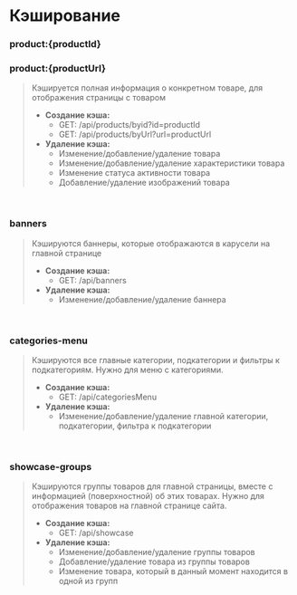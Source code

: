 # **Кэширование**


### **product:{productId}**
### **product:{productUrl}**
>Кэшируется полная информация о конкретном товаре, для отображения страницы с товаром<br>
>- **Создание кэша:**<br>
>   - GET: /api/products/byid?id=productId<br>
>   - GET: /api/products/byUrl?url=productUrl<br>
>- **Удаление кэша:**<br>
>   - Изменение/добавление/удаление товара<br>
>   - Изменение/добавление/удаление характеристики товара<br>
>   - Изменение статуса активности товара<br>
>   - Добавление/удаление изображений товара<br>

<br>

### **banners**
>Кэшируются баннеры, которые отображаются в карусели на главной странице<br>
>- **Создание кэша:**<br>
>   - GET: /api/banners<br>
>- **Удаление кэша:**<br>
>   - Изменение/добавление/удаление баннера<br>

<br>

### **categories-menu**
>Кэшируются все главные категории, подкатегории и фильтры к подкатегориям. Нужно для меню с категориями.<br>
>- **Создание кэша:**<br>
>   - GET: /api/categoriesMenu<br>
>- **Удаление кэша:**<br>
>   - Изменение/добавление/удаление главной категории, подкатегории, фильтра к подкатегории<br>

<br>

### **showcase-groups**
>Кэшируются группы товаров для главной страницы, вместе с информацией (поверхностной) об этих товарах. Нужно для отображения товаров на главной странице сайта.<br>
>- **Создание кэша:**<br>
>   - GET: /api/showcase<br>
>- **Удаление кэша:**<br>
>   - Изменение/добавление/удаление группы товаров<br>
>   - Добавление/удаление товара из группы товаров<br>
>   - Изменение товара, который в данный момент находится в одной из групп<br>
